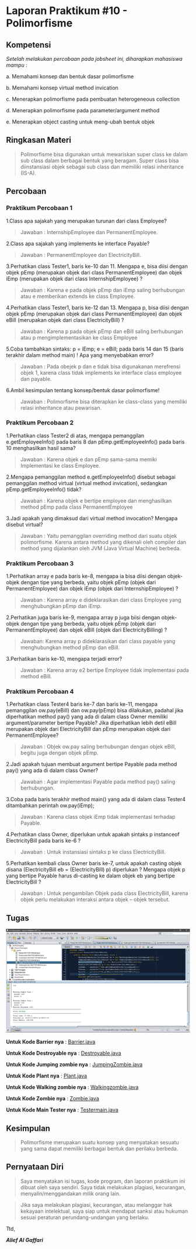 # Laporan Praktikum #10 - Polimorfisme

## Kompetensi
*Setelah melakukan percobaan pada jobsheet ini, diharapkan mahasiswa mampu* :

a.	Memahami konsep dan bentuk dasar polimorfisme

b.	Memahami konsep virtual method invication

c.	Menerapkan polimorfisme pada pembuatan 
heterogeneous collection

d.	Menerapkan polimorfisme pada parameter/argument method

e.	Menerapkan object casting untuk meng-ubah bentuk objek




## Ringkasan Materi
>Polimorfisme bisa digunakan untuk mewariskan super class ke dalam sub class dalam berbagai bentuk yang beragam. Super class bisa diinstansiasi objek sebagai sub class dan memiliki relasi inheritance (IS-A).


## Percobaan

### Praktikum Percobaan 1
1.Class apa sajakah yang merupakan turunan dari class Employee?

>Jawaban : InternshipEmployee dan PermanentEmployee.

2.Class apa sajakah yang implements ke interface Payable?
>Jawaban : PermanentEmployee dan ElectricityBill.

3.Perhatikan class Tester1, baris ke-10 dan 11. Mengapa e, bisa diisi dengan objek pEmp (merupakan objek dari class PermanentEmployee) dan objek iEmp (merupakan objek dari class InternshipEmployee) ?

>Jawaban : Karena e pada objek  pEmp dan iEmp saling berhubungan atau e memberikan extends ke class Employee.

4.Perhatikan class Tester1, baris ke-12 dan 13. Mengapa p, bisa diisi dengan objek pEmp (merupakan objek dari class PermanentEmployee) dan objek eBill (merupakan objek dari class ElectricityBill) ?

>Jawaban : Karena p pada objek pEmp dan eBill saling berhubungan atau p mengimplementasikan ke class Employee

5.Coba tambahkan sintaks:
p = iEmp; e = eBill;
pada baris 14 dan 15 (baris terakhir dalam method main) ! Apa yang
menyebabkan error?

>Jawaban : Pada obejek p dan e tidak bisa digunakanan merefrensi objek 1, karena class tidak implements ke interface class employee dan payable.

6.Ambil kesimpulan tentang konsep/bentuk dasar polimorfisme!
 
>Jawaban : Polimorfisme bisa diterapkan ke class-class yang memiliki relasi inheritance atau pewarisan.

### Praktikum Percobaan 2
1.Perhatikan class Tester2 di atas, mengapa pemanggilan e.getEmployeeInfo()     pada	baris	8	dan pEmp.getEmployeeInfo() pada baris 10 menghasilkan hasil sama?

>Jawaban : Karena objek e dan pEmp sama-sama memiki Implementasi ke class Employee.

2.Mengapa pemanggilan method e.getEmployeeInfo() disebut sebagai pemanggilan method virtual (virtual method invication), sedangkan pEmp.getEmployeeInfo() tidak?

>Jawaban : Karena objek e bertipe employee dan menghasilkan method pEmp pada class PermanentEmployee

3.Jadi apakah yang dimaksud dari virtual method invocation? Mengapa disebut virtual?

>Jawaban : Yaitu pemanggilan overriding method dari suatu objek polimorfisme. Karena antara method yang dikenali oleh compiler dan method yang dijalankan oleh JVM (Java Virtual Machine) berbeda.

### Praktikum Percobaan 3
1.Perhatikan array e pada baris ke-8, mengapa ia bisa diisi dengan objek-objek dengan tipe yang berbeda, yaitu objek pEmp (objek dari PermanentEmployee) dan objek iEmp (objek dari InternshipEmployee) ?

>Jawaban : Karena array e dideklarasikan dari class Employee yang menghubungkan pEmp dan iEmp.

2.Perhatikan juga baris ke-9, mengapa array p juga biisi dengan objek- objek dengan tipe yang berbeda, yaitu objek pEmp (objek dari PermanentEmployee) dan objek eBill (objek 
dari ElectricityBilling) ?

>Jawaban: Karena array p dideklarasikan dari class payable yang menghubungkan method pEmp dan eBill.

3.Perhatikan baris ke-10, mengapa terjadi error?

>Jawaban : Karena array e2 bertipe Employee tidak implementasi pada method eBill.

### Praktikum Percobaan 4
1.Perhatikan class Tester4 baris ke-7 dan baris ke-11, mengapa pemanggilan ow.pay(eBill) dan ow.pay(pEmp) bisa dilakukan, padahal jika diperhatikan method pay() yang ada di dalam class Owner memiliki argument/parameter bertipe Payable? Jika diperhatikan lebih detil eBill merupakan objek dari
ElectricityBill dan pEmp merupakan objek dari
PermanentEmployee?

>Jawaban : Objek ow.pay saling berhubungan dengan objek eBill, begitu juga dengan objek pEmp.

2.Jadi apakah tujuan membuat argument bertipe Payable pada method pay() yang ada di dalam class Owner?

>Jawaban : Agar implementasi Payable pada method pay() saling berhubungan.

3.Coba pada baris terakhir method main() yang ada di dalam class
Tester4 ditambahkan perintah ow.pay(iEmp);

>Jawaban : Karena class objek iEmp tidak implementasi terhadap Payable.

4.Perhatikan class Owner, diperlukan untuk apakah sintaks p instanceof ElectricityBill pada baris ke-6 ?

>Jawaban : Untuk instansiasi sintaks p ke class ElectricityBill.

5.Perhatikan kembali class Owner baris ke-7, untuk apakah casting objek disana (ElectricityBill eb = (ElectricityBill) p) diperlukan ? Mengapa objek p yang bertipe Payable harus di-casting ke dalam objek eb yang bertipe ElectricityBill ?
 
>Jawaban : Untuk pengambilan Objek pada class ElectricityBill, karena objek perlu melakukan interaksi antara objek – objek tersebut.

## Tugas
![screenshot](../../docs/10_Polimorfisme/img10/zombie.png)

**Untuk Kode Barrier nya** : [Barrier.java](../../src/10_Polimorfisme/TugasJobsheet10/Barrier1841720149Alief.java)

**Untuk Kode Destroyable nya** : [Destroyable.java](../../src/10_Polimorfisme/TugasJobsheet10/Destroyable1841720149Alief.java)

**Untuk Kode Jumping zombie nya** : [JumpingZombie.java](../../src/10_Polimorfisme/TugasJobsheet10/JumpingZombie1841720149Alief.java)

**Untuk Kode Plant nya** : [Plant.java](../../src/10_Polimorfisme/TugasJobsheet10/Plantz1841720149Alief.java)

**Untuk Kode Walking zombie nya** : [Walkingzombie.java](../../src/10_Polimorfisme/TugasJobsheet10/WalkingZombie1841720149Alief.java)

**Untuk Kode Zombie nya** : [Zombie.java](../../src/10_Polimorfisme/TugasJobsheet10/Zombie1841720149Alief.java)

**Untuk Kode Main Tester nya** : [Testermain.java](../../src/10_Polimorfisme/TugasJobsheet10/Tester1841720149Alief.java)

## Kesimpulan
>Polimorfisme merupakan suatu konsep yang menyatakan sesuatu yang sama dapat memiliki berbagai bentuk dan perilaku berbeda.

## Pernyataan Diri

>Saya menyatakan isi tugas, kode program, dan laporan praktikum ini dibuat oleh saya sendiri. Saya tidak melakukan plagiasi, kecurangan, menyalin/menggandakan milik orang lain.

>Jika saya melakukan plagiasi, kecurangan, atau melanggar hak kekayaan intelektual, saya siap untuk mendapat sanksi atau hukuman sesuai peraturan perundang-undangan yang berlaku.

Ttd,

***Alief Al Gaffari***
